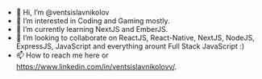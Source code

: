 - 👋 Hi, I’m @ventsislavnikolov
- 👀 I’m interested in Coding and Gaming mostly.
- 🌱 I’m currently learning NextJS and EmberJS.
- 💞️ I’m looking to collaborate on ReactJS, React-Native, NextJS, NodeJS, ExpressJS, JavaScript and everything arount Full Stack JavaScript :)
- 📫 How to reach me here or https://www.linkedin.com/in/ventsislavnikolovv/.

